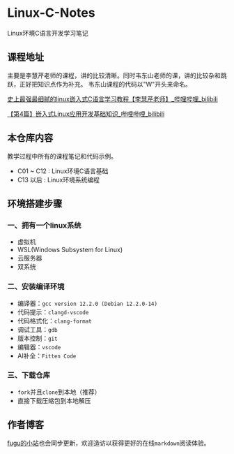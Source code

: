 # Linux-C-Notes
Linux环境C语言开发学习笔记
## 课程地址

主要是李慧芹老师的课程，讲的比较清晰。同时韦东山老师的课，讲的比较杂和跳跃，正好把知识点作为补充。
韦东山课程的代码以"W"开头来命名。

[史上最强最细腻的linux嵌入式C语言学习教程【李慧芹老师】_哔哩哔哩_bilibili](https://www.bilibili.com/video/BV18p4y167Md/?spm_id_from=333.999.0.0&vd_source=4e03f52e94cfa281cde032856b1f93a7)

[【第4篇】嵌入式Linux应用开发基础知识_哔哩哔哩_bilibili](https://www.bilibili.com/video/BV1kk4y117Tu/?spm_id_from=333.1007.top_right_bar_window_custom_collection.content.click&vd_source=4e03f52e94cfa281cde032856b1f93a7)


## 本仓库内容
教学过程中所有的课程笔记和代码示例。
- C01 ~ C12 : Linux环境C语言基础
- C13 以后   : Linux环境系统编程

## 环境搭建步骤

### 一、拥有一个linux系统
- 虚拟机
- WSL(Windows Subsystem for Linux)
- 云服务器
- 双系统

### 二、安装编译环境

- 编译器：`gcc version 12.2.0 (Debian 12.2.0-14)`
- 代码提示：`clangd-vscode`
- 代码格式化：`clang-format`
- 调试工具：`gdb`
- 版本控制：`git`
- 编辑器：`vscode`
- AI补全：`Fitten Code`

### 三、下载仓库
- `fork`并且`clone`到本地（推荐）
- 直接下载压缩包到本地解压


## 作者博客
[fugu的小站](https://lzyyyyyy.fun/index.php/tag/%E6%9D%8E%E6%85%A7%E8%8A%B9/)也会同步更新，欢迎造访以获得更好的在线`markdown`阅读体验。
